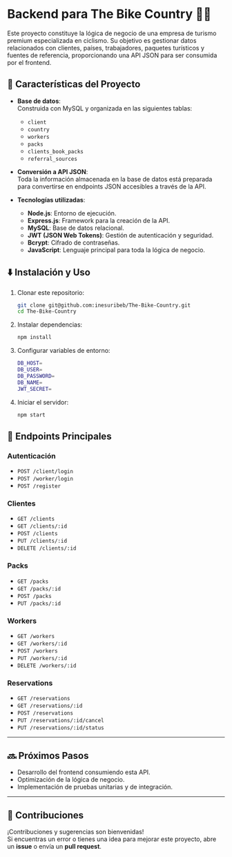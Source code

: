 # Backend para The Bike Country 🚴‍♂️  

Este proyecto constituye la lógica de negocio de una empresa de turismo premium especializada en ciclismo. Su objetivo es gestionar datos relacionados con clientes, países, trabajadores, paquetes turísticos y fuentes de referencia, proporcionando una API JSON para ser consumida por el frontend.  

## 🔧 **Características del Proyecto**  
- **Base de datos**:  
  Construida con MySQL y organizada en las siguientes tablas:  
  - `client`  
  - `country`  
  - `workers`  
  - `packs`  
  - `clients_book_packs`  
  - `referral_sources`
 
- **Conversión a API JSON**:  
  Toda la información almacenada en la base de datos está preparada para convertirse en endpoints JSON accesibles a través de la API.  

- **Tecnologías utilizadas**:  
  - **Node.js**: Entorno de ejecución.  
  - **Express.js**: Framework para la creación de la API.  
  - **MySQL**: Base de datos relacional.  
  - **JWT (JSON Web Tokens)**: Gestión de autenticación y seguridad.  
  - **Bcrypt**: Cifrado de contraseñas.  
  - **JavaScript**: Lenguaje principal para toda la lógica de negocio.
    
## ⬇️ **Instalación y Uso**  

1. Clonar este repositorio:  
   ```bash
   git clone git@github.com:inesuribeb/The-Bike-Country.git
   cd The-Bike-Country

2. Instalar dependencias:
   ```bash
   npm install

3. Configurar variables de entorno:
   ```bash
   DB_HOST=
   DB_USER=
   DB_PASSWORD=
   DB_NAME=
   JWT_SECRET=

4. Iniciar el servidor:
   ```bash
   npm start

## 🚀 **Endpoints Principales**  

### **Autenticación**  
- `POST /client/login`
- `POST /worker/login`  
- `POST /register`  

### **Clientes**  
- `GET /clients`
- `GET /clients/:id`
- `POST /clients`
- `PUT /clients/:id` 
- `DELETE /clients/:id` 

### **Packs**  
- `GET /packs`
- `GET /packs/:id`  
- `POST /packs`
- `PUT /packs/:id`

### **Workers** 
- `GET /workers`
- `GET /workers/:id`
- `POST /workers`
- `PUT /workers/:id` 
- `DELETE /workers/:id`

### **Reservations** 
- `GET /reservations`
- `GET /reservations/:id`  
- `POST /reservations`
- `PUT /reservations/:id/cancel`
- `PUT /reservations/:id/status`

---

## 🔜 **Próximos Pasos**  
- Desarrollo del frontend consumiendo esta API.  
- Optimización de la lógica de negocio.  
- Implementación de pruebas unitarias y de integración.  

---

## 🤝 **Contribuciones**  
¡Contribuciones y sugerencias son bienvenidas!  
Si encuentras un error o tienes una idea para mejorar este proyecto, abre un **issue** o envía un **pull request**.


